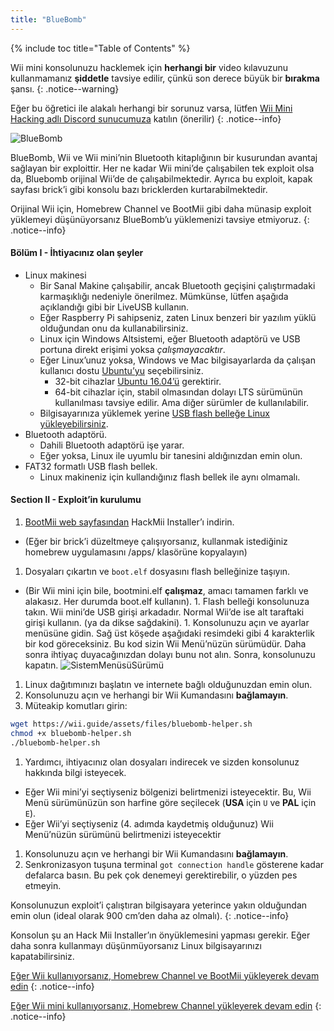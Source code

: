 ```yaml
---
title: "BlueBomb"
---
```


{% include toc title="Table of Contents" %}

Wii mini konsolunuzu hacklemek için **herhangi bir** video kılavuzunu kullanmamanız **şiddetle** tavsiye edilir, çünkü son derece büyük bir **bırakma** şansı.
{: .notice--warning}

Eğer bu öğretici ile alakalı herhangi bir sorunuz varsa, lütfen [ Wii Mini Hacking adlı Discord sunucumuza](https://discord.gg/6ryxnkS) katılın (önerilir)
{: .notice--info}

![BlueBomb](/images/bluebomb.png)

BlueBomb, Wii ve Wii mini’nin Bluetooth kitaplığının bir kusurundan avantaj sağlayan bir exploittir. Her ne kadar Wii mini’de çalışabilen tek exploit olsa da, Bluebomb orijinal Wii’de de çalışabilmektedir. Ayrıca bu exploit, kapak sayfası brick’i gibi konsolu bazı bricklerden kurtarabilmektedir.

Orijinal Wii için, Homebrew Channel ve BootMii gibi daha münasip exploit yüklemeyi düşünüyorsanız BlueBomb’u yüklemenizi tavsiye etmiyoruz.
{: .notice--info}

#### Bölüm I - İhtiyacınız olan şeyler
- Linux makinesi
  - Bir Sanal Makine çalışabilir, ancak Bluetooth geçişini çalıştırmadaki karmaşıklığı nedeniyle önerilmez. Mümkünse, lütfen aşağıda açıklandığı gibi bir LiveUSB kullanın.
  - Eğer Raspberry Pi sahipseniz, zaten Linux benzeri bir yazılım yüklü olduğundan onu da kullanabilirsiniz.
  - Linux için Windows Altsistemi, eğer Bluetooth adaptörü ve USB portuna direkt erişimi yoksa *çalışmayacaktır*.
  - Eğer Linux’unuz yoksa, Windows ve Mac bilgisayarlarda da çalışan kullanıcı dostu [Ubuntu’yu](https://ubuntu.com/download/desktop) seçebilirsiniz.
    - 32-bit cihazlar [Ubuntu 16.04’ü](http://releases.ubuntu.com/16.04/) gerektirir.
    - 64-bit cihazlar için, stabil olmasından dolayı LTS sürümünün kullanılması tavsiye edilir. Ama diğer sürümler de kullanılabilir.
  - Bilgisayarınıza yüklemek yerine [USB flash belleğe Linux yükleyebilirsiniz](https://ubuntu.com/tutorials/tutorial-create-a-usb-stick-on-windows#1-overview).
- Bluetooth adaptörü.
  - Dahili Bluetooth adaptörü işe yarar.
  - Eğer yoksa, Linux ile uyumlu bir tanesini aldığınızdan emin olun.
- FAT32 formatlı USB flash bellek.
  - Linux makineniz için kullandığınız flash bellek ile aynı olmamalı.

#### Section II - Exploit’in kurulumu
1. [BootMii web sayfasından](https://bootmii.org/download/) HackMii Installer’ı indirin.
- (Eğer bir brick’i düzeltmeye çalışıyorsanız, kullanmak istediğiniz homebrew uygulamasını /apps/ klasörüne kopyalayın)
1. Dosyaları çıkartın ve `boot.elf` dosyasını flash belleğinize taşıyın.
- (Bir Wii mini için bile, bootmini.elf **çalışmaz**, amacı tamamen farklı ve alakasız. Her durumda boot.elf kullanın). 1. Flash belleği konsolunuza takın. Wii mini’de USB girişi arkadadır. Normal Wii’de ise alt taraftaki girişi kullanın. (ya da dikse sağdakini). 1. Konsolunuzu açın ve ayarlar menüsüne gidin. Sağ üst köşede aşağıdaki resimdeki gibi 4 karakterlik bir kod göreceksiniz. Bu kod sizin Wii Menü’nüzün sürümüdür. Daha sonra ihtiyaç duyacağınızdan dolayı bunu not alın. Sonra, konsolunuzu kapatın. ![SistemMenüsüSürümü](/images/Wii/SystemMenuVersion.png)
1. Linux dağıtımınızı başlatın ve internete bağlı olduğunuzdan emin olun.
1. Konsolunuzu açın ve herhangi bir Wii Kumandasını **bağlamayın**.
1. Müteakip komutları girin:
```bash
wget https://wii.guide/assets/files/bluebomb-helper.sh
chmod +x bluebomb-helper.sh
./bluebomb-helper.sh
```
1. Yardımcı, ihtiyacınız olan dosyaları indirecek ve sizden konsolunuz hakkında bilgi isteyecek.
  - Eğer Wii mini’yi seçtiyseniz bölgenizi belirtmenizi isteyecektir. Bu, Wii Menü sürümünüzün son harfine göre seçilecek (**USA** için `U` ve **PAL** için `E`).
  - Eğer Wii’yi seçtiyseniz (4. adımda kaydetmiş olduğunuz) Wii Menü’nüzün sürümünü belirtmenizi isteyecektir
1. Konsolunuzu açın ve herhangi bir Wii Kumandasını **bağlamayın**.
1. Senkronizasyon tuşuna terminal `got connection handle` gösterene kadar defalarca basın. Bu pek çok denemeyi gerektirebilir, o yüzden pes etmeyin.

Konsolunuzun exploit’i çalıştıran bilgisayara yeterince yakın olduğundan emin olun (ideal olarak 900 cm’den daha az olmalı).
{: .notice--info}

Konsolun şu an Hack Mii Installer’ın önyüklemesini yapması gerekir. Eğer daha sonra kullanmayı düşünmüyorsanız Linux bilgisayarınızı kapatabilirsiniz.

[Eğer Wii kullanıyorsanız, Homebrew Channel ve BootMii yükleyerek devam edin](hbc)
{: .notice--info}

[Eğer Wii mini kullanıyorsanız, Homebrew Channel yükleyerek devam edin](hbc-mini)
{: .notice--info}
